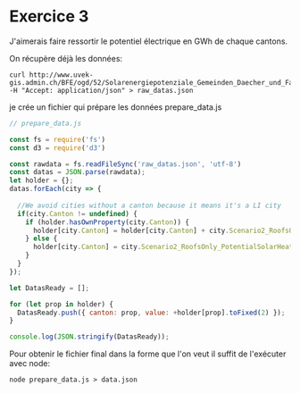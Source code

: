 # Exercice 3

J'aimerais faire ressortir le potentiel électrique en GWh de chaque cantons.

On récupère déjà les données:

```
curl http://www.uvek-gis.admin.ch/BFE/ogd/52/Solarenergiepotenziale_Gemeinden_Daecher_und_Fassaden.json -H "Accept: application/json" > raw_datas.json
```

je crée un fichier qui prépare les données prepare_data.js

```javascript
// prepare_data.js

const fs = require('fs')
const d3 = require('d3')

const rawdata = fs.readFileSync('raw_datas.json', 'utf-8')
const datas = JSON.parse(rawdata);
let holder = {};
datas.forEach(city => {
  
  //We avoid cities without a canton because it means it's a LI city
  if(city.Canton != undefined) {
    if (holder.hasOwnProperty(city.Canton)) {
      holder[city.Canton] = holder[city.Canton] + city.Scenario2_RoofsOnly_PotentialSolarHeat_GWh;
    } else {
      holder[city.Canton] = city.Scenario2_RoofsOnly_PotentialSolarHeat_GWh;
    }
  }
});

let DatasReady = [];

for (let prop in holder) {
  DatasReady.push({ canton: prop, value: +holder[prop].toFixed(2) });
}

console.log(JSON.stringify(DatasReady));

```

Pour obtenir le fichier final dans la forme que l'on veut il suffit de l'exécuter avec node:

```
node prepare_data.js > data.json
```


